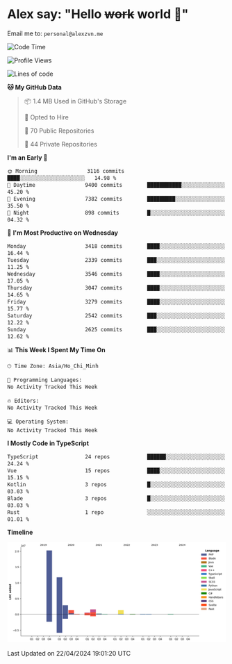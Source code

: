 # Alex say: "Hello ~~work~~ world 🐾"
Email me to: `personal@alexzvn.me`

<!--START_SECTION:waka-->
![Code Time](http://img.shields.io/badge/Code%20Time-1%2C066%20hrs%2055%20mins-blue)

![Profile Views](http://img.shields.io/badge/Profile%20Views-1-blue)

![Lines of code](https://img.shields.io/badge/From%20Hello%20World%20I%27ve%20Written-40.3%20million%20lines%20of%20code-blue)

**🐱 My GitHub Data** 

> 📦 1.4 MB Used in GitHub's Storage 
 > 
> 💼 Opted to Hire
 > 
> 📜 70 Public Repositories 
 > 
> 🔑 44 Private Repositories 
 > 
**I'm an Early 🐤** 

```text
🌞 Morning                3116 commits        ████░░░░░░░░░░░░░░░░░░░░░   14.98 % 
🌆 Daytime                9400 commits        ███████████░░░░░░░░░░░░░░   45.20 % 
🌃 Evening                7382 commits        █████████░░░░░░░░░░░░░░░░   35.50 % 
🌙 Night                  898 commits         █░░░░░░░░░░░░░░░░░░░░░░░░   04.32 % 
```
📅 **I'm Most Productive on Wednesday** 

```text
Monday                   3418 commits        ████░░░░░░░░░░░░░░░░░░░░░   16.44 % 
Tuesday                  2339 commits        ███░░░░░░░░░░░░░░░░░░░░░░   11.25 % 
Wednesday                3546 commits        ████░░░░░░░░░░░░░░░░░░░░░   17.05 % 
Thursday                 3047 commits        ████░░░░░░░░░░░░░░░░░░░░░   14.65 % 
Friday                   3279 commits        ████░░░░░░░░░░░░░░░░░░░░░   15.77 % 
Saturday                 2542 commits        ███░░░░░░░░░░░░░░░░░░░░░░   12.22 % 
Sunday                   2625 commits        ███░░░░░░░░░░░░░░░░░░░░░░   12.62 % 
```


📊 **This Week I Spent My Time On** 

```text
🕑︎ Time Zone: Asia/Ho_Chi_Minh

💬 Programming Languages: 
No Activity Tracked This Week

🔥 Editors: 
No Activity Tracked This Week

💻 Operating System: 
No Activity Tracked This Week
```

**I Mostly Code in TypeScript** 

```text
TypeScript               24 repos            ██████░░░░░░░░░░░░░░░░░░░   24.24 % 
Vue                      15 repos            ████░░░░░░░░░░░░░░░░░░░░░   15.15 % 
Kotlin                   3 repos             █░░░░░░░░░░░░░░░░░░░░░░░░   03.03 % 
Blade                    3 repos             █░░░░░░░░░░░░░░░░░░░░░░░░   03.03 % 
Rust                     1 repo              ░░░░░░░░░░░░░░░░░░░░░░░░░   01.01 % 
```



**Timeline**

![Lines of Code chart](https://raw.githubusercontent.com/alexzvn/alexzvn/main/assets/bar_graph.png)


 Last Updated on 22/04/2024 19:01:20 UTC
<!--END_SECTION:waka-->
